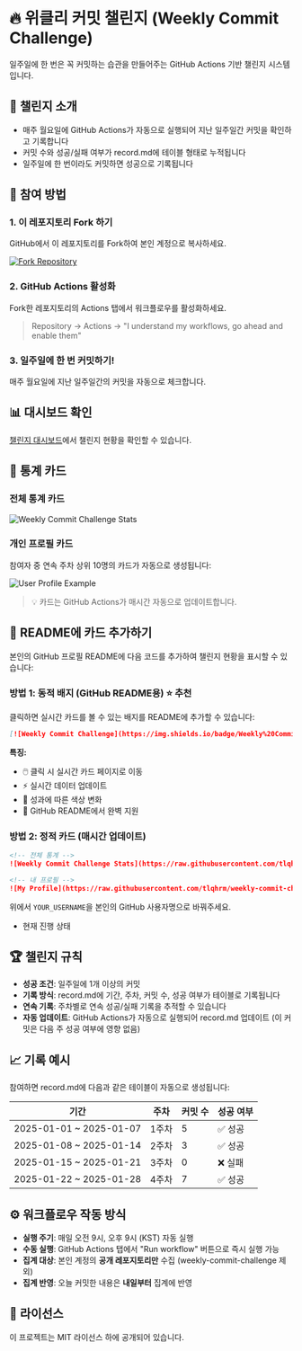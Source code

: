 # 🔥 위클리 커밋 챌린지 (Weekly Commit Challenge)

일주일에 한 번은 꼭 커밋하는 습관을 만들어주는 GitHub Actions 기반 챌린지 시스템입니다.

## 🎯 챌린지 소개

- 매주 월요일에 GitHub Actions가 자동으로 실행되어 지난 일주일간 커밋을 확인하고 기록합니다
- 커밋 수와 성공/실패 여부가 record.md에 테이블 형태로 누적됩니다
- 일주일에 한 번이라도 커밋하면 성공으로 기록됩니다

## 🚀 참여 방법

### 1. 이 레포지토리 Fork 하기
GitHub에서 이 레포지토리를 Fork하여 본인 계정으로 복사하세요.

[![Fork Repository](https://img.shields.io/badge/Fork-Repository-brightgreen?style=for-the-badge&logo=github)](https://github.com/tlqhrm/weekly-commit-challenge/fork)

### 2. GitHub Actions 활성화
Fork한 레포지토리의 Actions 탭에서 워크플로우를 활성화하세요.
> Repository → Actions → "I understand my workflows, go ahead and enable them"

### 3. 일주일에 한 번 커밋하기!
매주 월요일에 지난 일주일간의 커밋을 자동으로 체크합니다. 

## 📊 대시보드 확인
[챌린지 대시보드](https://tlqhrm.github.io/weekly-commit-challenge/)에서 챌린지 현황을 확인할 수 있습니다.

## 🎨 통계 카드

### 전체 통계 카드
![Weekly Commit Challenge Stats](https://raw.githubusercontent.com/tlqhrm/weekly-commit-challenge/master/cards/overall-stats.svg)

### 개인 프로필 카드
참여자 중 연속 주차 상위 10명의 카드가 자동으로 생성됩니다:

![User Profile Example](https://raw.githubusercontent.com/tlqhrm/weekly-commit-challenge/master/cards/user-tlqhrm.svg)

> 💡 카드는 GitHub Actions가 매시간 자동으로 업데이트합니다.

## 📝 README에 카드 추가하기

본인의 GitHub 프로필 README에 다음 코드를 추가하여 챌린지 현황을 표시할 수 있습니다:

### 방법 1: 동적 배지 (GitHub README용) ⭐ 추천
클릭하면 실시간 카드를 볼 수 있는 배지를 README에 추가할 수 있습니다:

```markdown
[![Weekly Commit Challenge](https://img.shields.io/badge/Weekly%20Commit%20Challenge-Click%20to%20View-blue)](https://tlqhrm.github.io/weekly-commit-challenge/card-proxy.html?username=YOUR_USERNAME)
```

**특징:**
- 🖱️ 클릭 시 실시간 카드 페이지로 이동
- ⚡ 실시간 데이터 업데이트 
- 🎨 성과에 따른 색상 변화
- 📱 GitHub README에서 완벽 지원

### 방법 2: 정적 카드 (매시간 업데이트)
```markdown
<!-- 전체 통계 -->
![Weekly Commit Challenge Stats](https://raw.githubusercontent.com/tlqhrm/weekly-commit-challenge/master/cards/overall-stats.svg)

<!-- 내 프로필 -->
![My Profile](https://raw.githubusercontent.com/tlqhrm/weekly-commit-challenge/master/cards/user-YOUR_USERNAME.svg)
```

위에서 `YOUR_USERNAME`을 본인의 GitHub 사용자명으로 바꿔주세요.
- 현재 진행 상태


## 🏆 챌린지 규칙

- **성공 조건**: 일주일에 1개 이상의 커밋
- **기록 방식**: record.md에 기간, 주차, 커밋 수, 성공 여부가 테이블로 기록됩니다
- **연속 기록**: 주차별로 연속 성공/실패 기록을 추적할 수 있습니다
- **자동 업데이트**: GitHub Actions가 자동으로 실행되어 record.md 업데이트 (이 커밋은 다음 주 성공 여부에 영향 없음)

## 📈 기록 예시

참여하면 record.md에 다음과 같은 테이블이 자동으로 생성됩니다:

| 기간 | 주차 | 커밋 수 | 성공 여부 |
| --- | --- | --- | --- |
| 2025-01-01 ~ 2025-01-07 | 1주차 | 5 | ✅ 성공 |
| 2025-01-08 ~ 2025-01-14 | 2주차 | 3 | ✅ 성공 |
| 2025-01-15 ~ 2025-01-21 | 3주차 | 0 | ❌ 실패 |
| 2025-01-22 ~ 2025-01-28 | 4주차 | 7 | ✅ 성공 |

## ⚙️ 워크플로우 작동 방식

- **실행 주기**: 매일 오전 9시, 오후 9시 (KST) 자동 실행
- **수동 실행**: GitHub Actions 탭에서 "Run workflow" 버튼으로 즉시 실행 가능
- **집계 대상**: 본인 계정의 **공개 레포지토리만** 수집 (weekly-commit-challenge 제외)
- **집계 반영**: 오늘 커밋한 내용은 **내일부터** 집계에 반영


## 📄 라이선스

이 프로젝트는 MIT 라이선스 하에 공개되어 있습니다.
